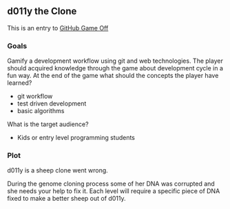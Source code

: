 ## d011y the Clone

This is an entry to [GitHub Game Off](https://github.com/blog/1303-github-game-off)

### Goals
Gamify a development workflow using git and web technologies. The player should acquired knowledge through the game about development cycle in a fun way.
At the end of the game what should the concepts the player have learned?
 * git workflow
 * test driven development
 * basic algorithms

What is the target audience?
* Kids or entry level programming students

### Plot
d011y is a sheep clone went wrong.

During the genome cloning process some of her DNA was corrupted and she needs your help to fix it. Each level will require a specific piece of DNA fixed to make a better sheep out of d011y.
